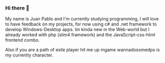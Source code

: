 ### Hi there 👋

<!--
**juanpdoss/juanpdoss** is a ✨ _special_ ✨ repository because its `README.md` (this file) appears on your GitHub profile.

Here are some ideas to get you started:

- 🔭 I’m currently working on ...
- 🌱 I’m currently learning ...
- 👯 I’m looking to collaborate on ...
- 🤔 I’m looking for help with ...
- 💬 Ask me about ...
- 📫 How to reach me: ...
- 😄 Pronouns: ...
- ⚡ Fun fact: ...
-->

My name is Juan Pablo and I'm currently studying programming, I will love to have feedback on my projects, for now using c# and .net framework to develop Windows-Desktop apps. 
Im kinda new in the Web-world but I already worked with php (slim4 framework) and the JavaScript-css-html frontend combo. 


Also if you are a path of exile player hit me up ingame wannadosomedps is my currently character. 
